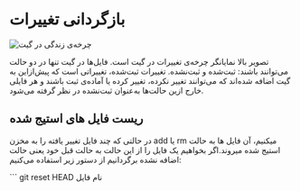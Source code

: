 بازگردانی تغییرات
=====

![چرخه‌ی زندگی در گیت](http://git-scm.com/book/en/v2/book/02-git-basics/images/lifecycle.png)

تصویر بالا نمایانگر چرخه‌ی تغییرات در گیت است. فایل‌ها در گیت تنها در دو حالت می‌توانند باشند: ثبت‌شده و ثبت‌نشده. تغییرات ثبت‌شده، تغییراتی است که پیش‌ازاین به گیت اضافه شده‌اند که می‌توانند تغییر نکرده، تغییر کرده یا آماده‌ی ثبت باشند و هر فایلی خارج ازین حالت‌ها به‌عنوان ثبت‌نشده در نظر گرفته می‌شود.

ریست فایل های استیج شده
-----------------------

در حالتی که چند فایل تغییر یافته را به مخزن add یا rm میکنیم، آن فایل ها به حالت استیج شده میروند.اگر بخواهیم یک فایل را از این حالت به حالت قبل خود یعنی حالت اضافه نشده برگردانیم از دستور زیر استفاده می‌کنیم:

‍```
git reset HEAD نام فایل
```
